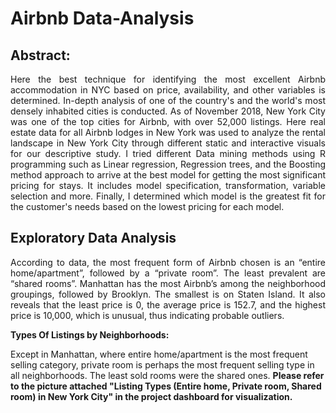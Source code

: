 # Airbnb Data-Analysis

## Abstract:
<p align="justify">
Here the best technique for identifying the most excellent Airbnb accommodation in NYC based on price, availability, and other variables is determined. In-depth analysis of one of the country's and the world's most densely inhabited cities is conducted. As of November 2018, New York City was one of the top cities for Airbnb, with over 52,000 listings. Here real estate data for all Airbnb lodges in New York was used to analyze the rental landscape in New York City through different static and interactive visuals for our descriptive study. I tried different Data mining methods using R programming such as Linear regression, Regression trees, and the Boosting method approach to arrive at the best model for getting the most significant pricing for stays. It includes model specification, transformation, variable selection and more. Finally, I determined which model is the greatest fit for the customer's needs based on the lowest pricing for each model.
</p> 

## Exploratory Data Analysis
<p align="justify">
According to data, the most frequent form of Airbnb chosen is an “entire home/apartment”, followed by a “private room”. The least prevalent are “shared rooms”. Manhattan has the most Airbnb’s among the neighborhood groupings, followed by Brooklyn. The smallest is on Staten Island. It also reveals that the least price is 0, the average price is 152.7, and the highest price is 10,000, which is unusual, thus indicating probable outliers.
<b></p>
<p>
Types Of Listings by Neighborhoods:
</b></p>
<p>Except in Manhattan, where entire home/apartment is the most frequent selling category, private room is perhaps the most frequent selling type in all neighborhoods. The least sold rooms were the shared ones. <b>Please refer to the picture attached "Listing Types (Entire home, Private room, Shared room) in New York City" in the project dashboard for visualization.</b>
</p>
